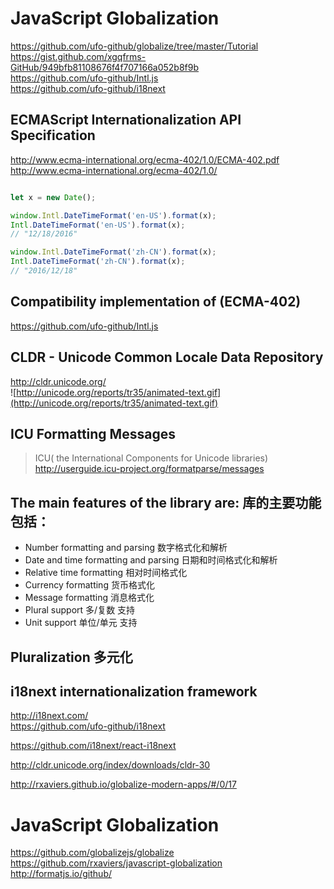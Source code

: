 # JavaScript Globalization  

https://github.com/ufo-github/globalize/tree/master/Tutorial  
https://gist.github.com/xgqfrms-GitHub/949bfb81108676f4f707166a052b8f9b  
https://github.com/ufo-github/Intl.js  
https://github.com/ufo-github/i18next  


## ECMAScript Internationalization API Specification  
http://www.ecma-international.org/ecma-402/1.0/ECMA-402.pdf  
http://www.ecma-international.org/ecma-402/1.0/  

```js

let x = new Date();

window.Intl.DateTimeFormat('en-US').format(x);
Intl.DateTimeFormat('en-US').format(x);
// "12/18/2016"

window.Intl.DateTimeFormat('zh-CN').format(x);
Intl.DateTimeFormat('zh-CN').format(x);
// "2016/12/18"
``` 

## Compatibility implementation of (ECMA-402)
https://github.com/ufo-github/Intl.js  



## CLDR - Unicode Common Locale Data Repository  
http://cldr.unicode.org/  
![http://unicode.org/reports/tr35/animated-text.gif](http://unicode.org/reports/tr35/animated-text.gif)


## ICU Formatting Messages  
> ICU( the International Components for Unicode  libraries)  
http://userguide.icu-project.org/formatparse/messages  



## The main features of the library are: 库的主要功能包括：

+ Number formatting and parsing 数字格式化和解析
+ Date and time formatting and parsing 日期和时间格式化和解析
+ Relative time formatting 相对时间格式化
+ Currency formatting 货币格式化
+ Message formatting 消息格式化
+ Plural support 多/复数 支持
+ Unit support 单位/单元 支持


## Pluralization 多元化  


## i18next internationalization framework  
http://i18next.com/  
https://github.com/ufo-github/i18next  

https://github.com/i18next/react-i18next  

http://cldr.unicode.org/index/downloads/cldr-30  

http://rxaviers.github.io/globalize-modern-apps/#/0/17  


# JavaScript Globalization 
https://github.com/globalizejs/globalize  
https://github.com/rxaviers/javascript-globalization  
http://formatjs.io/github/  


